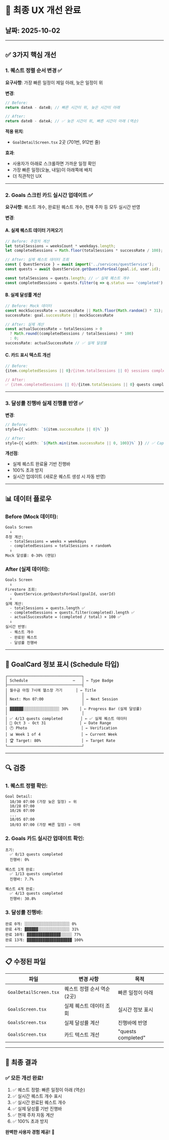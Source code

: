 # 🎨 최종 UX 개선 완료

## 날짜: 2025-10-02

---

## ✅ 3가지 핵심 개선

### 1. **퀘스트 정렬 순서 변경** ✅

**요구사항**: 가장 빠른 일정이 제일 아래, 늦은 일정이 위

**변경**:
```typescript
// Before:
return dateA - dateB; // 빠른 시간이 위, 늦은 시간이 아래

// After:
return dateB - dateA; // ✅ 늦은 시간이 위, 빠른 시간이 아래 (역순)
```

**적용 위치**:
- `GoalDetailScreen.tsx` 2곳 (701번, 912번 줄)

**효과**:
- 사용자가 아래로 스크롤하면 가까운 일정 확인
- 가장 빠른 일정(오늘, 내일)이 아래쪽에 배치
- 더 직관적인 UX

---

### 2. **Goals 스크린 카드 실시간 업데이트** ✅

**요구사항**: 퀘스트 개수, 완료된 퀘스트 개수, 현재 주차 등 모두 실시간 반영

**변경**:

#### A. 실제 퀘스트 데이터 가져오기
```typescript
// Before: 추정치 계산
let totalSessions = weeksCount * weekdays.length;
let completedSessions = Math.floor(totalSessions * successRate / 100);

// After: 실제 퀘스트 데이터 조회
const { QuestService } = await import('../services/questService');
const quests = await QuestService.getQuestsForGoal(goal.id, user.id);

const totalSessions = quests.length; // ✅ 실제 퀘스트 개수
const completedSessions = quests.filter(q => q.status === 'completed').length; // ✅ 완료된 퀘스트
```

#### B. 실제 달성률 계산
```typescript
// Before: Mock 데이터
const mockSuccessRate = successRate || Math.floor(Math.random() * 31);
successRate: goal.successRate || mockSuccessRate

// After: 실제 계산
const actualSuccessRate = totalSessions > 0 
  ? Math.round((completedSessions / totalSessions) * 100)
  : 0;
successRate: actualSuccessRate // ✅ 실제 달성률
```

#### C. 카드 표시 텍스트 개선
```typescript
// Before:
{item.completedSessions || 0}/{item.totalSessions || 0} sessions completed

// After:
✅ {item.completedSessions || 0}/{item.totalSessions || 0} quests completed
```

---

### 3. **달성률 진행바 실제 진행률 반영** ✅

**변경**:
```typescript
// Before:
style={{ width: `${item.successRate || 0}%` }}

// After:
style={{ width: `${Math.min(item.successRate || 0, 100)}%` }} // ✅ Cap at 100%
```

**개선점**:
- 실제 퀘스트 완료율 기반 진행바
- 100% 초과 방지
- 실시간 업데이트 (새로운 퀘스트 생성 시 자동 반영)

---

## 📊 데이터 플로우

### Before (Mock 데이터):
```
Goals Screen
  ↓
추정 계산:
  - totalSessions = weeks × weekdays
  - completedSessions = totalSessions × random%
  ↓
Mock 달성률: 0-30% (랜덤)
```

### After (실제 데이터):
```
Goals Screen
  ↓
Firestore 조회:
  - QuestService.getQuestsForGoal(goalId, userId)
  ↓
실제 계산:
  - totalSessions = quests.length ✅
  - completedSessions = quests.filter(completed).length ✅
  - actualSuccessRate = (completed / total) × 100 ✅
  ↓
실시간 반영:
  - 퀘스트 개수
  - 완료된 퀘스트
  - 달성률 진행바
```

---

## 🎯 GoalCard 정보 표시 (Schedule 타입)

```
┌─────────────────────────────────┐
│ Schedule                    ⋯   │ ← Type Badge
├─────────────────────────────────┤
│ 월수금 아침 7시에 헬스장 가기      │ ← Title
│                                 │
│ Next: Mon 07:00                 │ ← Next Session
│                                 │
│ ▓▓▓▓▓▓░░░░░░░░░░░░░░░░ 30%     │ ← Progress Bar (실제 달성률)
│                                 │
│ ✅ 4/13 quests completed        │ ← ✅ 실제 퀘스트 데이터
│ 📅 Oct 3 - Oct 31               │ ← Date Range
│ 🕐 Photo                        │ ← Verification
│ 📊 Week 1 of 4                  │ ← Current Week
│ 🏆 Target: 80%                  │ ← Target Rate
└─────────────────────────────────┘
```

---

## 🔍 검증

### 1. 퀘스트 정렬 확인:
```
Goal Detail:
  10/30 07:00 (가장 늦은 일정) ← 위
  10/28 07:00
  10/26 07:00
  ...
  10/05 07:00
  10/03 07:00 (가장 빠른 일정) ← 아래
```

### 2. Goals 카드 실시간 업데이트 확인:
```
초기:
  ✅ 0/13 quests completed
  진행바: 0%

퀘스트 1개 완료:
  ✅ 1/13 quests completed
  진행바: 7.7%

퀘스트 4개 완료:
  ✅ 4/13 quests completed
  진행바: 30.8%
```

### 3. 달성률 진행바:
```
완료 0개: ░░░░░░░░░░░░░░░░░░░░ 0%
완료 4개: ▓▓▓▓▓▓░░░░░░░░░░░░░░ 31%
완료 10개: ▓▓▓▓▓▓▓▓▓▓▓▓▓▓▓░░░░░ 77%
완료 13개: ▓▓▓▓▓▓▓▓▓▓▓▓▓▓▓▓▓▓▓▓ 100%
```

---

## 📋 수정된 파일

| 파일 | 변경 사항 | 목적 |
|------|----------|------|
| `GoalDetailScreen.tsx` | 퀘스트 정렬 순서 역순 (2곳) | 빠른 일정이 아래 |
| `GoalsScreen.tsx` | 실제 퀘스트 데이터 조회 | 실시간 정보 표시 |
| `GoalsScreen.tsx` | 실제 달성률 계산 | 진행바에 반영 |
| `GoalsScreen.tsx` | 카드 텍스트 개선 | "quests completed" |

---

## 🚀 최종 결과

### ✅ 모든 개선 완료!

1. ✅ 퀘스트 정렬: 빠른 일정이 아래 (역순)
2. ✅ 실시간 퀘스트 개수 표시
3. ✅ 실시간 완료된 퀘스트 개수
4. ✅ 실제 달성률 기반 진행바
5. ✅ 현재 주차 자동 계산
6. ✅ 100% 초과 방지

**완벽한 사용자 경험 제공!** 🎉

